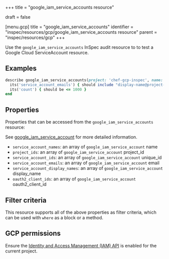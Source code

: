 +++
title = "google_iam_service_accounts resource"

draft = false


[menu.gcp]
title = "google_iam_service_accounts"
identifier = "inspec/resources/gcp/google_iam_service_accounts resource"
parent = "inspec/resources/gcp"
+++

Use the `google_iam_service_accounts` InSpec audit resource to to test a Google Cloud ServiceAccount resource.

## Examples

```ruby
describe google_iam_service_accounts(project: 'chef-gcp-inspec', name: "display-name@project-id.iam.gserviceaccount.com") do
  its('service_account_emails') { should include "display-name@project-id.iam.gserviceaccount.com" }
  its('count') { should be <= 1000 }
end
```

## Properties

Properties that can be accessed from the `google_iam_service_accounts` resource:

See [google_iam_service_account](google_iam_service_account) for more detailed information.

  * `service_account_names`: an array of `google_iam_service_account` name
  * `project_ids`: an array of `google_iam_service_account` project_id
  * `service_account_ids`: an array of `google_iam_service_account` unique_id
  * `service_account_emails`: an array of `google_iam_service_account` email
  * `service_account_display_names`: an array of `google_iam_service_account` display_name
  * `oauth2_client_ids`: an array of `google_iam_service_account` oauth2_client_id

## Filter criteria

This resource supports all of the above properties as filter criteria, which can be used
with `where` as a block or a method.

## GCP permissions

Ensure the [Identity and Access Management (IAM) API](https://console.cloud.google.com/apis/library/iam.googleapis.com/) is enabled for the current project.
